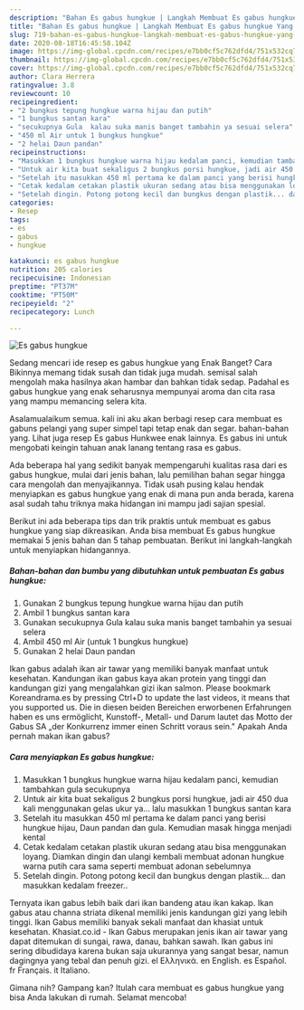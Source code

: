 ```yaml
---
description: "Bahan Es gabus hungkue | Langkah Membuat Es gabus hungkue Yang Lezat Sekali"
title: "Bahan Es gabus hungkue | Langkah Membuat Es gabus hungkue Yang Lezat Sekali"
slug: 719-bahan-es-gabus-hungkue-langkah-membuat-es-gabus-hungkue-yang-lezat-sekali
date: 2020-08-18T16:45:58.104Z
image: https://img-global.cpcdn.com/recipes/e7bb0cf5c762dfd4/751x532cq70/es-gabus-hungkue-foto-resep-utama.jpg
thumbnail: https://img-global.cpcdn.com/recipes/e7bb0cf5c762dfd4/751x532cq70/es-gabus-hungkue-foto-resep-utama.jpg
cover: https://img-global.cpcdn.com/recipes/e7bb0cf5c762dfd4/751x532cq70/es-gabus-hungkue-foto-resep-utama.jpg
author: Clara Herrera
ratingvalue: 3.8
reviewcount: 10
recipeingredient:
- "2 bungkus tepung hungkue warna hijau dan putih"
- "1 bungkus santan kara"
- "secukupnya Gula  kalau suka manis banget tambahin ya sesuai selera"
- "450 ml Air untuk 1 bungkus hungkue"
- "2 helai Daun pandan"
recipeinstructions:
- "Masukkan 1 bungkus hungkue warna hijau kedalam panci, kemudian tambahkan gula secukupnya"
- "Untuk air kita buat sekaligus 2 bungkus porsi hungkue, jadi air 450 dua kali menggunakan gelas ukur ya... lalu masukkan 1 bungkus santan kara"
- "Setelah itu masukkan 450 ml pertama ke dalam panci yang berisi hungkue hijau, Daun pandan dan gula. Kemudian masak hingga menjadi kental"
- "Cetak kedalam cetakan plastik ukuran sedang atau bisa menggunakan loyang. Diamkan dingin dan ulangi kembali membuat adonan hungkue warna putih cara sama seperti membuat adonan sebelumnya"
- "Setelah dingin. Potong potong kecil dan bungkus dengan plastik... dan masukkan kedalam freezer.."
categories:
- Resep
tags:
- es
- gabus
- hungkue

katakunci: es gabus hungkue 
nutrition: 205 calories
recipecuisine: Indonesian
preptime: "PT37M"
cooktime: "PT50M"
recipeyield: "2"
recipecategory: Lunch

---
```



![Es gabus hungkue](https://img-global.cpcdn.com/recipes/e7bb0cf5c762dfd4/751x532cq70/es-gabus-hungkue-foto-resep-utama.jpg)

Sedang mencari ide resep es gabus hungkue yang Enak Banget? Cara Bikinnya memang tidak susah dan tidak juga mudah. semisal salah mengolah maka hasilnya akan hambar dan bahkan tidak sedap. Padahal es gabus hungkue yang enak seharusnya mempunyai aroma dan cita rasa yang mampu memancing selera kita.

Asalamualaikum semua. kali ini aku akan berbagi resep cara membuat es gabuns pelangi yang super simpel tapi tetap enak dan segar. bahan-bahan yang. Lihat juga resep Es gabus Hunkwee enak lainnya. Es gabus ini untuk mengobati keingin tahuan anak lanang tentang rasa es gabus.

Ada beberapa hal yang sedikit banyak mempengaruhi kualitas rasa dari es gabus hungkue, mulai dari jenis bahan, lalu pemilihan bahan segar hingga cara mengolah dan menyajikannya. Tidak usah pusing kalau hendak menyiapkan es gabus hungkue yang enak di mana pun anda berada, karena asal sudah tahu triknya maka hidangan ini mampu jadi sajian spesial.


Berikut ini ada beberapa tips dan trik praktis untuk membuat es gabus hungkue yang siap dikreasikan. Anda bisa membuat Es gabus hungkue memakai 5 jenis bahan dan 5 tahap pembuatan. Berikut ini langkah-langkah untuk menyiapkan hidangannya.

<!--inarticleads1-->

##### Bahan-bahan dan bumbu yang dibutuhkan untuk pembuatan Es gabus hungkue:

1. Gunakan 2 bungkus tepung hungkue warna hijau dan putih
1. Ambil 1 bungkus santan kara
1. Gunakan secukupnya Gula  kalau suka manis banget tambahin ya sesuai selera
1. Ambil 450 ml Air (untuk 1 bungkus hungkue)
1. Gunakan 2 helai Daun pandan


Ikan gabus adalah ikan air tawar yang memiliki banyak manfaat untuk kesehatan. Kandungan ikan gabus kaya akan protein yang tinggi dan kandungan gizi yang mengalahkan gizi ikan salmon. Please bookmark Koreandrama.es by pressing Ctrl+D to update the last videos, it means that you supported us. Die in diesen beiden Bereichen erworbenen Erfahrungen haben es uns ermöglicht, Kunstoff-, Metall- und Darum lautet das Motto der Gabus SA „der Konkurrenz immer einen Schritt voraus sein.&#34; Apakah Anda pernah makan ikan gabus? 

<!--inarticleads2-->

##### Cara menyiapkan Es gabus hungkue:

1. Masukkan 1 bungkus hungkue warna hijau kedalam panci, kemudian tambahkan gula secukupnya
1. Untuk air kita buat sekaligus 2 bungkus porsi hungkue, jadi air 450 dua kali menggunakan gelas ukur ya... lalu masukkan 1 bungkus santan kara
1. Setelah itu masukkan 450 ml pertama ke dalam panci yang berisi hungkue hijau, Daun pandan dan gula. Kemudian masak hingga menjadi kental
1. Cetak kedalam cetakan plastik ukuran sedang atau bisa menggunakan loyang. Diamkan dingin dan ulangi kembali membuat adonan hungkue warna putih cara sama seperti membuat adonan sebelumnya
1. Setelah dingin. Potong potong kecil dan bungkus dengan plastik... dan masukkan kedalam freezer..


Ternyata ikan gabus lebih baik dari ikan bandeng atau ikan kakap. Ikan gabus atau channa striata dikenal memiliki jenis kandungan gizi yang lebih tinggi. Ikan Gabus memiliki banyak sekali manfaat dan khasiat untuk kesehatan. Khasiat.co.id - Ikan Gabus merupakan jenis ikan air tawar yang dapat ditemukan di sungai, rawa, danau, bahkan sawah. Ikan gabus ini sering dibudidaya karena bukan saja ukurannya yang sangat besar, namun dagingnya yang tebal dan penuh gizi. el Ελληνικά. en English. es Español. fr Français. it Italiano. 

Gimana nih? Gampang kan? Itulah cara membuat es gabus hungkue yang bisa Anda lakukan di rumah. Selamat mencoba!
